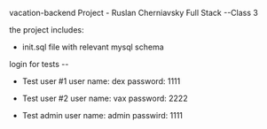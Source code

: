 vacation-backend Project - Ruslan Cherniavsky Full Stack --Class 3

the project includes:

* init.sql file with relevant mysql schema 

login for tests -- 

* Test user #1
user name: dex
password: 1111

* Test user #2
user name: vax
password: 2222

* Test admin
user name: admin
passwird: 1111

